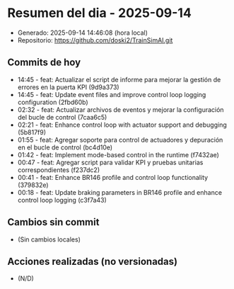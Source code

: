 # Resumen del dia - 2025-09-14

- Generado: 2025-09-14 14:46:08 (hora local)
- Repositorio: https://github.com/doski2/TrainSimAI.git

## Commits de hoy

- 14:45 - feat: Actualizar el script de informe para mejorar la gestión de errores en la puerta KPI (9d9a373)
- 14:45 - feat: Update event files and improve control loop logging configuration (2fbd60b)
- 02:32 - feat: Actualizar archivos de eventos y mejorar la configuración del bucle de control (7caa6c5)
- 02:21 - feat: Enhance control loop with actuator support and debugging (5b817f9)
- 01:55 - feat: Agregar soporte para control de actuadores y depuración en el bucle de control (bc4d10e)
- 01:42 - feat: Implement mode-based control in the runtime (f7432ae)
- 00:47 - feat: Agregar script para validar KPI y pruebas unitarias correspondientes (f237dc2)
- 00:41 - feat: Enhance BR146 profile and control loop functionality (379832e)
- 00:18 - feat: Update braking parameters in BR146 profile and enhance control loop logging (c3f7a43)

## Cambios sin commit

- (Sin cambios locales)

## Acciones realizadas (no versionadas)

- (N/D)
